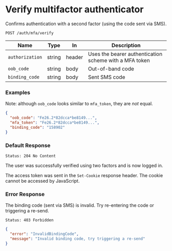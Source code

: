 # Verify multifactor authenticator

Confirms authentication with a second factor (using the code sent via SMS).

```http request
POST /auth/mfa/verify
```

| Name            | Type   | In     | Description                                            |
| --------------- | ------ | ------ | ------------------------------------------------------ |
| `authorization` | string | header | Uses the bearer authentication scheme with a MFA token |
| `oob_code`      | string | body   | Out-of-band code                                       |
| `binding_code`  | string | body   | Sent SMS code                                          |

### Examples

Note: although `oob_code` looks similar to `mfa_token`, they are _not_ equal.

```json
{
  "oob_code": "Fe26.2*82dcca*be8149...",
  "mfa_token": "Fe26.2*82dcca*be8149...",
  "binding_code": "158902"
}
```

### Default Response

```http request
Status: 204 No Content
```

The user was successfully verified using two factors and is now logged in.

The access token was sent in the `Set-Cookie` response header. The cookie cannot be accessed by JavaScript.

### Error Response

The binding code (sent via SMS) is invalid. Try re-entering
the code or triggering a re-send.

```http request
Status: 403 Forbidden
```

```json
{
  "error": "InvalidBindingCode",
  "message": "Invalid binding code, try triggering a re-send"
}
```
